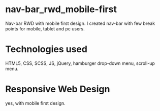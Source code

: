 # nav-bar_rwd_mobile-first
Nav-bar RWD with mobile first design. I created nav-bar with few break points for mobile, tablet and pc users.

# Technologies used
HTML5, CSS, SCSS, JS, jQuery, hamburger drop-down menu, scroll-up menu.

# Responsive Web Design
yes, with mobile first design.